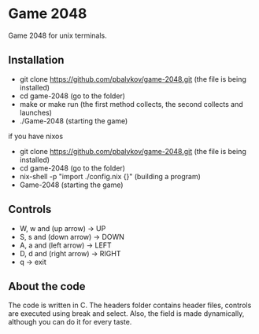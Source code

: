# Game 2048

Game 2048 for unix terminals.

## Installation

+ git clone https://github.com/pbalykov/game-2048.git
  (the file is being installed)
+ cd game-2048 (go to the folder)
+ make or make run
 (the first method collects, the second collects and launches)
+ ./Game-2048
  (starting the game)

if you have nixos
+ git clone https://github.com/pbalykov/game-2048.git
  (the file is being installed)
+ cd game-2048 (go to the folder)
+ nix-shell -p "import ./config.nix {}"
  (building a program)
+ Game-2048
  (starting the game)


## Controls

+ W, w and (up arrow) -> UP
+ S, s and (down arrow) -> DOWN
+ A, a and (left arrow) -> LEFT
+ D, d and (right arrow) -> RIGHT
+ q -> exit


## About the code

The code is written in C. The headers folder contains header files, controls are executed using break and select. Also, the field is made dynamically, although you can do it for every taste.
